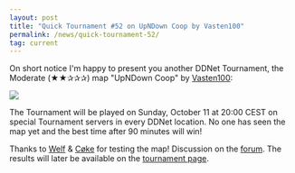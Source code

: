 ```yaml
---
layout: post
title: "Quick Tournament #52 on UpNDown Coop by Vasten100"
permalink: /news/quick-tournament-52/
tag: current
---
```


On short notice I'm happy to present you another DDNet Tournament, the Moderate (★★✰✰✰) map "UpNDown Coop" by [Vasten100](/mappers/Vasten100/):

[<img class="demo" src="/UpNDown_Coop.png" />](//forum.ddnet.org/viewtopic.php?f=33&t=6998)

The Tournament will be played on Sunday, October 11 at 20:00 CEST on special Tournament servers in every DDNet location. No one has seen the map yet and the best time after 90 minutes will win!

Thanks to [Welf](/mappers/Welf/) & [Cøke](/mappers/C-248-ke/) for testing the map! Discussion on the [forum](//forum.ddnet.org/viewtopic.php?f=33&t=6998). The results will later be available on the [tournament page](/tournaments/52/).
